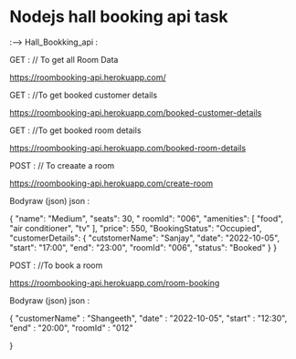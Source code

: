 # Nodejs hall booking api task

:--> Hall_Bookking_api :

GET : // To get all Room Data

https://roombooking-api.herokuapp.com/

GET : //To get booked customer details

https://roombooking-api.herokuapp.com/booked-customer-details

GET : //To get booked room details

https://roombooking-api.herokuapp.com/booked-room-details

POST : // To creaate a room

https://roombooking-api.herokuapp.com/create-room

Bodyraw (json)
json :

{
"name": "Medium",
"seats": 30,
" roomId": "006",
"amenities": [
"food",
"air conditioner",
"tv"
],
"price": 550,
"BookingStatus": "Occupied",
"customerDetails": {
"cutstomerName": "Sanjay",
"date": "2022-10-05",
"start": "17:00",
"end": "23:00",
"roomId": "006",
"status": "Booked"
}
}

POST : //To book a room

https://roombooking-api.herokuapp.com/room-booking

Bodyraw (json)
json :

{
"customerName" : "Shangeeth",
"date" : "2022-10-05",
"start" : "12:30",
"end" : "20:00",
"roomId" : "012"

}
